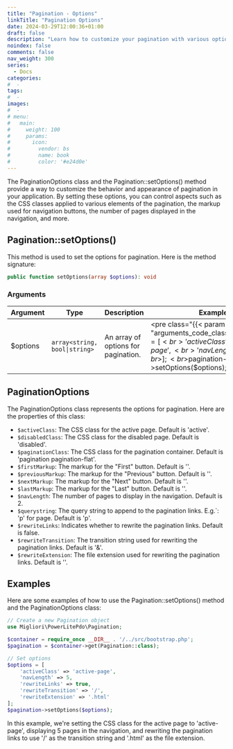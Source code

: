 ```yaml
---
title: "Pagination - Options"
linkTitle: "Pagination Options"
date: 2024-03-29T12:00:36+01:00
draft: false
description: "Learn how to customize your pagination with various options."
noindex: false
comments: false
nav_weight: 300
series:
  - Docs
categories:
#  -
tags:
#  -
images:
#  -
# menu:
#   main:
#     weight: 100
#     params:
#       icon:
#         vendor: bs
#         name: book
#         color: '#e24d0e'
---
```


The PaginationOptions class and the Pagination::setOptions() method provide a way to customize the behavior and appearance of pagination in your application. By setting these options, you can control aspects such as the CSS classes applied to various elements of the pagination, the markup used for navigation buttons, the number of pages displayed in the navigation, and more.

<!--more-->

## Pagination::setOptions()

This method is used to set the options for pagination. Here is the method signature:

```php
public function setOptions(array $options): void
```

### Arguments

| Argument | Type | Description | Example |
| --- | --- | --- | --- |
| $options | `array<string, bool\|string>` | An array of options for pagination. | <pre class="{{< param "arguments_code_class">}}">$options = [<br>    'activeClass' => 'active-page',<br>    'navLength' => 5<br>];<br>$pagination->setOptions($options);</pre> |

## PaginationOptions

The PaginationOptions class represents the options for pagination. Here are the properties of this class:

- `$activeClass`: The CSS class for the active page. Default is 'active'.
- `$disabledClass`: The CSS class for the disabled page. Default is 'disabled'.
- `$paginationClass`: The CSS class for the pagination container. Default is 'pagination pagination-flat'.
- `$firstMarkup`: The markup for the "First" button. Default is '<i class="fas fa-angle-double-left"></i>'.
- `$previousMarkup`: The markup for the "Previous" button. Default is '<i class="fas fa-angle-left"></i>'.
- `$nextMarkup`: The markup for the "Next" button. Default is '<i class="fas fa-angle-right"></i>'.
- `$lastMarkup`: The markup for the "Last" button. Default is '<i class="fas fa-angle-double-right"></i>'.
- `$navLength`: The number of pages to display in the navigation. Default is 2.
- `$querystring`: The query string to append to the pagination links. E.g.`: 'p' for page. Default is 'p'.
- `$rewriteLinks`: Indicates whether to rewrite the pagination links. Default is false.
- `$rewriteTransition`: The transition string used for rewriting the pagination links. Default is '&'.
- `$rewriteExtension`: The file extension used for rewriting the pagination links. Default is ''.

## Examples

Here are some examples of how to use the Pagination::setOptions() method and the PaginationOptions class:

```php
// Create a new Pagination object
use Migliori\PowerLitePdo\Pagination;

$container = require_once __DIR__ . '/../src/bootstrap.php';
$pagination = $container->get(Pagination::class);

// Set options
$options = [
    'activeClass' => 'active-page',
    'navLength' => 5,
    'rewriteLinks' => true,
    'rewriteTransition' => '/',
    'rewriteExtension' => '.html'
];
$pagination->setOptions($options);
```

In this example, we're setting the CSS class for the active page to 'active-page', displaying 5 pages in the navigation, and rewriting the pagination links to use '/' as the transition string and '.html' as the file extension.
